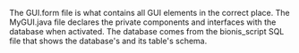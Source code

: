 The GUI.form file is what contains all GUI elements in the correct place.
The MyGUI.java file declares the private components and interfaces with the database when activated.
The database comes from the bionis_script SQL file that shows the database's and its table's schema.
